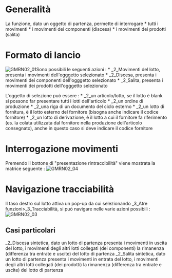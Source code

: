 # Generalità
La funzione, dato un oggetto di partenza, permette di interrogare
 \* tutti i movimenti
 \* i movimenti dei componenti (discesa)
 \* i movimenti dei prodotti (salita)

# Formato di lancio
![GMRN02_01](http://doc.smeup.com/immagini/MBDOC_OGG-P_GMRN02/GMRN02_01.png)Sono possibili le seguenti azioni : 
 \* _2_Movimenti del lotto, presenta i movimenti dell'ogggetto selezionato
 \* _2_Discesa, presenta i movimenti dei componenti dell'ogggetto selezionato
 \* _2_Salita, presenta i movimenti dei prodotti dell'ogggetto selezionato

L'oggetto di selezione può essere : 
 \* _2_un articolo/lotto,  se il lotto è blank si possono far presentare tutti i lotti dell'articolo
 \* _2_un ordine di produzione
 \* _2_una riga di un documento del ciclo esterno
 \* _2_un lotto di fornitura, è il lotto esterno del fornitore (bisogna anche indicare il codice fornitore)
 \* _2_un lotto di derivazione, è il lotto a cui il fornitore fa riferimento (es. la colata utilizzata dal fornitore nella produzione dell'articolo consegnato), anche in questo caso si deve indicare il codice fornitore

# Interrogazione movimenti
Premendo il bottone di "presentazione rintraccibilità" viene mostrata la matrice seguente : 
![GMRN02_04](http://doc.smeup.com/immagini/MBDOC_OGG-P_GMRN02/GMRN02_04.png)
# Navigazione tracciabilità
Il taso destro sul  lotto attiva un pop-up da cui selezionando _3_Atre funzioni>_3_Tracciabilità, si può navigare nelle varie azioni possibili : 
![GMRN02_03](http://doc.smeup.com/immagini/MBDOC_OGG-P_GMRN02/GMRN02_03.png)
## Casi particolari
_2_Discesa sintetica, dato un lotto di partenza presenta i movimenti in uscita del lotto, i movimenti degli altri lotti collegati (dei componenti) la rimanenza (differenza tra entrate e uscite) del lotto di partenza
_2_Salita sintetica, dato un lotto di partenza presenta i movimenti in entrata del lotto, i movimenti degli altri lotti collegati (dei prodotti) la rimanenza (differenza tra entrate e uscite) del lotto di partenza
